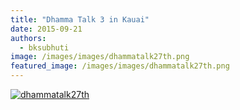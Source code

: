 ```yaml
---
title: "Dhamma Talk 3 in Kauai"
date: 2015-09-21
authors: 
  - bksubhuti
image: /images/images/dhammatalk27th.png
featured_image: /images/images/dhammatalk27th.png
---
```


[![dhammatalk27th](/images/dhammatalk27th.png)](/images/2015/09/dhammatalk27th.png)